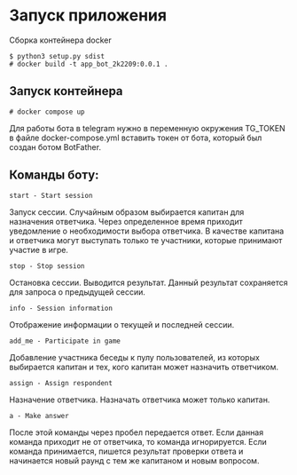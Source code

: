 # Запуск приложения

Сборка контейнера docker

    $ python3 setup.py sdist
    # docker build -t app_bot_2k2209:0.0.1 .

## Запуск контейнера

    # docker compose up

Для работы бота в telegram нужно в переменную окружения TG_TOKEN в файле docker-compose.yml вставить токен от бота,
который был создан ботом BotFather.

## Команды боту:

    start - Start session

Запуск сессии. Случайным образом выбирается капитан для назначения ответчика.
Через определенное время приходит уведомление о необходимости выбора ответчика. В качестве капитана и ответчика могут
выступать только те участники, которые принимают участие в игре.

    stop - Stop session

Остановка сессии. Выводится результат. Данный результат сохраняется для запроса о предыдущей сессии.

    info - Session information

Отображение информации о текущей и последней сессии.

    add_me - Participate in game

Добавление участника беседы к пулу пользователей, из которых выбирается капитан и тех, кого капитан может назначить
ответчиком.

    assign - Assign respondent

Назначение ответчика. Назначать ответчика может только капитан.

    a - Make answer

После этой команды через пробел передается ответ. Если данная команда приходит не от ответчика, то команда игнорируется.
Если команда принимается, пишется результат проверки ответа и начинается новый раунд с тем же капитаном и новым
вопросом. 